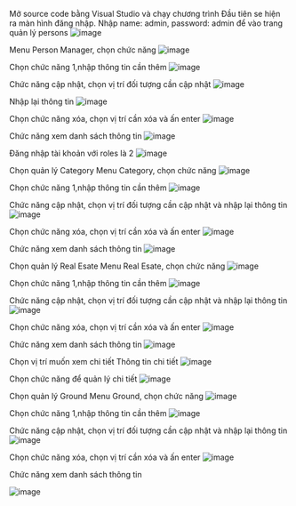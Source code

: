 Mở source code bằng Visual Studio và chạy chương trình
Đầu tiên se hiện ra màn hình đăng nhập. Nhập name: admin, password: admin để vào trang quản lý persons
 ![image](https://user-images.githubusercontent.com/67794492/184519138-d87f3bd6-40aa-48ca-a492-f07f5b5e673c.png)

Menu Person Manager, chọn chức năng
 ![image](https://user-images.githubusercontent.com/67794492/184519141-935f3861-11ca-433c-b5fb-f01704e85e5a.png)

Chọn chức năng 1,nhập thông tin cần thêm
 ![image](https://user-images.githubusercontent.com/67794492/184519144-bc32c447-c96d-4a2f-bd9a-23490666de4f.png)

Chức năng cập nhật, chọn vị trí đối tượng cần cập nhật
 ![image](https://user-images.githubusercontent.com/67794492/184519149-bb836973-ba84-45e8-b39a-db277e95bf8e.png)

Nhập lại thông tin 
![image](https://user-images.githubusercontent.com/67794492/184519153-89700470-f0d9-43d9-8df2-156565a79363.png)

Chọn chức năng xóa, chọn vị trí cần xóa và ấn enter
 ![image](https://user-images.githubusercontent.com/67794492/184519157-d3935910-936b-4bb8-8c1e-b49383bcf370.png)

Chức năng xem danh sách thông tin
 ![image](https://user-images.githubusercontent.com/67794492/184519164-367e7fdc-8a50-4da6-8229-40a92f19fd73.png)

Đăng nhập tài khoản với roles là 2
 ![image](https://user-images.githubusercontent.com/67794492/184519166-bfa03e2a-aca9-4159-aafc-a52b9bdb816d.png)

Chọn quản lý Category
Menu Category, chọn chức năng
 ![image](https://user-images.githubusercontent.com/67794492/184519168-5aebc8be-7292-46ae-b6b3-009e660cb585.png)

Chọn chức năng 1,nhập thông tin cần thêm
 ![image](https://user-images.githubusercontent.com/67794492/184519172-7eba8a47-1c70-483d-a874-55005ac0be9e.png)

Chức năng cập nhật, chọn vị trí đối tượng cần cập nhật và nhập lại thông tin
 ![image](https://user-images.githubusercontent.com/67794492/184519179-1a6b4d77-0d95-4397-9776-939c47706903.png)

Chọn chức năng xóa, chọn vị trí cần xóa và ấn enter
 ![image](https://user-images.githubusercontent.com/67794492/184519181-b75fbd72-6c39-4870-af0e-5464e6549b9b.png)

Chức năng xem danh sách thông tin
 ![image](https://user-images.githubusercontent.com/67794492/184519184-f9610e35-272c-40ab-9643-415e42b91641.png)

Chọn quản lý  Real Esate
Menu  Real Esate, chọn chức năng
 ![image](https://user-images.githubusercontent.com/67794492/184519186-e6b321b7-b008-499b-bb28-49b2924e8ca1.png)

Chọn chức năng 1,nhập thông tin cần thêm
 ![image](https://user-images.githubusercontent.com/67794492/184519188-e83d600f-89ab-43a8-a93f-611885336ef4.png)

Chức năng cập nhật, chọn vị trí đối tượng cần cập nhật và nhập lại thông tin
 ![image](https://user-images.githubusercontent.com/67794492/184519192-5a539704-2efa-4b6c-8ca1-9174badf3bb1.png)

Chọn chức năng xóa, chọn vị trí cần xóa và ấn enter
 ![image](https://user-images.githubusercontent.com/67794492/184519197-51aca4b9-3f16-444d-b521-c6fb6ccf522d.png)

Chức năng xem danh sách thông tin
 ![image](https://user-images.githubusercontent.com/67794492/184519198-f177ce36-3946-4e68-afd2-0c5879727734.png)

Chọn vị trí muốn xem chi tiết
Thông tin chi tiết
 ![image](https://user-images.githubusercontent.com/67794492/184519200-9caeff08-7e73-4dfe-931b-0b2964798980.png)

Chọn chức năng để quản lý chi tiết
 ![image](https://user-images.githubusercontent.com/67794492/184519203-0e6d1d48-eb73-449e-83ae-08ab43600fb7.png)

Chọn quản lý Ground
Menu Ground, chọn chức năng
 ![image](https://user-images.githubusercontent.com/67794492/184519204-284ed864-cf3e-42ee-b919-50475522886b.png)

Chọn chức năng 1,nhập thông tin cần thêm
 ![image](https://user-images.githubusercontent.com/67794492/184519205-e7f99632-6b3c-41a9-a966-e57646c839c4.png)

Chức năng cập nhật, chọn vị trí đối tượng cần cập nhật và nhập lại thông tin
 ![image](https://user-images.githubusercontent.com/67794492/184519207-d3e5260b-5ad9-4516-bb97-1ff371e46c52.png)

Chọn chức năng xóa, chọn vị trí cần xóa và ấn enter
 ![image](https://user-images.githubusercontent.com/67794492/184519208-a252fc8b-8858-40b3-b990-6c6f61392be9.png)

Chức năng xem danh sách thông tin
 
![image](https://user-images.githubusercontent.com/67794492/184519211-630dc44e-5d20-4deb-ad1c-00df72b41bc6.png)

